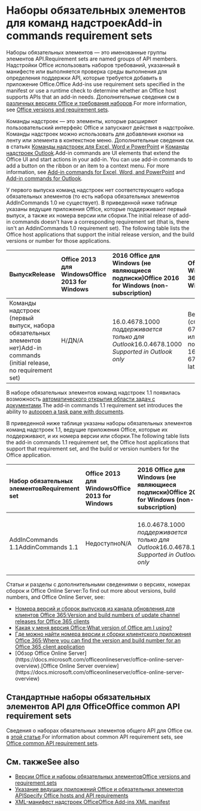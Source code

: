 # <a name="add-in-commands-requirement-sets"></a><span data-ttu-id="cb4b0-101">Наборы обязательных элементов для команд надстроек</span><span class="sxs-lookup"><span data-stu-id="cb4b0-101">Add-in commands requirement sets</span></span>

<span data-ttu-id="cb4b0-102">Наборы обязательных элементов — это именованные группы элементов API.</span><span class="sxs-lookup"><span data-stu-id="cb4b0-102">Requirement sets are named groups of API members.</span></span> <span data-ttu-id="cb4b0-103">Надстройки Office использовать наборов требований, указанный в манифесте или выполняется проверка среды выполнения для определения поддержки API, которые требуется добавить в приложение Office.</span><span class="sxs-lookup"><span data-stu-id="cb4b0-103">Office Add-ins use requirement sets specified in the manifest or use a runtime check to determine whether an Office host supports APIs that an add-in needs.</span></span> <span data-ttu-id="cb4b0-104">Дополнительные сведения см в [различных версиях Office и требования наборов](https://docs.microsoft.com/office/dev/add-ins/develop/office-versions-and-requirement-sets).</span><span class="sxs-lookup"><span data-stu-id="cb4b0-104">For more information, see [Office versions and requirement sets](https://docs.microsoft.com/office/dev/add-ins/develop/office-versions-and-requirement-sets).</span></span>

<span data-ttu-id="cb4b0-p102">Команды надстроек — это элементы, которые расширяют пользовательский интерфейс Office и запускают действия в надстройке. Команды надстроек можно использовать для добавления кнопки на ленту или элемента в контекстное меню. Дополнительные сведения см. в статьях [Команды надстроек для Excel, Word и PowerPoint](https://docs.microsoft.com/office/dev/add-ins/design/add-in-commands) и [Команды надстроек Outlook](https://docs.microsoft.com/outlook/add-ins/add-in-commands-for-outlook).</span><span class="sxs-lookup"><span data-stu-id="cb4b0-p102">Add-in commands are UI elements that extend the Office UI and start actions in your add-in. You can use add-in commands to add a button on the ribbon or an item to a context menu. For more information, see [Add-in commands for Excel, Word, and PowerPoint](https://docs.microsoft.com/office/dev/add-ins/design/add-in-commands) and [Add-in commands for Outlook](https://docs.microsoft.com/outlook/add-ins/add-in-commands-for-outlook).</span></span>

<span data-ttu-id="cb4b0-p103">У первого выпуска команд надстроек нет соответствующего набора обязательных элементов (то есть набора обязательных элементов AddInCommands 1.0 не существует). В приведенной ниже таблице указаны ведущие приложения Office, которые поддерживают первый выпуск, а также их номера версии или сборки.</span><span class="sxs-lookup"><span data-stu-id="cb4b0-p103">The initial release of add-in commands doesn't have a corresponding requirement set (that is, there isn't an AddinCommands 1.0 requirement set). The following table lists the Office host applications that support the initial release version, and the build versions or number for those applications.</span></span>  

| <span data-ttu-id="cb4b0-110">Выпуск</span><span class="sxs-lookup"><span data-stu-id="cb4b0-110">Release</span></span>   |  <span data-ttu-id="cb4b0-111">Office 2013 для Windows</span><span class="sxs-lookup"><span data-stu-id="cb4b0-111">Office 2013 for Windows</span></span> | <span data-ttu-id="cb4b0-112">2016 Office для Windows (не являющиеся подписки)</span><span class="sxs-lookup"><span data-stu-id="cb4b0-112">Office 2016 for Windows (non-subscription)</span></span> | <span data-ttu-id="cb4b0-113">Office 365 для Windows</span><span class="sxs-lookup"><span data-stu-id="cb4b0-113">Office 365 for Windows</span></span>   |  <span data-ttu-id="cb4b0-114">Office 365 для iPad</span><span class="sxs-lookup"><span data-stu-id="cb4b0-114">Office 365 for iPad</span></span>  |  <span data-ttu-id="cb4b0-115">Office 365 для Mac</span><span class="sxs-lookup"><span data-stu-id="cb4b0-115">Office 365 for Mac</span></span>  | <span data-ttu-id="cb4b0-116">Office Online.</span><span class="sxs-lookup"><span data-stu-id="cb4b0-116">Office Online</span></span>  |  
|:-----|:-----|:-----|:-----|:-----|:-----|:-----|
| <span data-ttu-id="cb4b0-117">Команды надстроек (первый выпуск, набора обязательных элементов нет)</span><span class="sxs-lookup"><span data-stu-id="cb4b0-117">Add-in commands (initial release, no requirement set)</span></span> | <span data-ttu-id="cb4b0-118">Н/Д</span><span class="sxs-lookup"><span data-stu-id="cb4b0-118">N/A</span></span> | <span data-ttu-id="cb4b0-119">16.0.4678.1000 *поддерживается только для Outlook*</span><span class="sxs-lookup"><span data-stu-id="cb4b0-119">16.0.4678.1000 *Supported in Outlook only*</span></span> |<span data-ttu-id="cb4b0-120">Версия 1603 (сборка 6769.0000) или более поздняя</span><span class="sxs-lookup"><span data-stu-id="cb4b0-120">Version 1603 (Build 6769.0000) or later</span></span> | <span data-ttu-id="cb4b0-121">Н/Д</span><span class="sxs-lookup"><span data-stu-id="cb4b0-121">N/A</span></span> | <span data-ttu-id="cb4b0-122">15.33 или более поздняя версия</span><span class="sxs-lookup"><span data-stu-id="cb4b0-122">15.33 or later</span></span>| <span data-ttu-id="cb4b0-123">Январь 2016 г.</span><span class="sxs-lookup"><span data-stu-id="cb4b0-123">January 2016</span></span> | |

<span data-ttu-id="cb4b0-124">В наборе обязательных элементов команд надстроек 1.1 появилась возможность [автоматического открытия области задач с документами](https://docs.microsoft.com/office/dev/add-ins/develop/automatically-open-a-task-pane-with-a-document).</span><span class="sxs-lookup"><span data-stu-id="cb4b0-124">The add-in commands 1.1 requirement set introduces the ability to [autoopen a task pane with documents](https://docs.microsoft.com/office/dev/add-ins/develop/automatically-open-a-task-pane-with-a-document).</span></span>

<span data-ttu-id="cb4b0-125">В приведенной ниже таблице указаны наборы обязательных элементов команд надстроек 1.1, ведущие приложения Office, которые их поддерживают, и их номера версии или сборки.</span><span class="sxs-lookup"><span data-stu-id="cb4b0-125">The following table lists the add-in commands 1.1 requirement set, the Office host applications that support that requirement set, and the build or version numbers for the Office application.</span></span> 

|  <span data-ttu-id="cb4b0-126">Набор обязательных элементов</span><span class="sxs-lookup"><span data-stu-id="cb4b0-126">Requirement set</span></span>  |  <span data-ttu-id="cb4b0-127">Office 2013 для Windows</span><span class="sxs-lookup"><span data-stu-id="cb4b0-127">Office 2013 for Windows</span></span> | <span data-ttu-id="cb4b0-128">2016 Office для Windows (не являющиеся подписки)</span><span class="sxs-lookup"><span data-stu-id="cb4b0-128">Office 2016 for Windows (non-subscription)</span></span> | <span data-ttu-id="cb4b0-129">Office 365 для Windows</span><span class="sxs-lookup"><span data-stu-id="cb4b0-129">Office 365 for Windows</span></span>   |  <span data-ttu-id="cb4b0-130">Office 365 для iPad</span><span class="sxs-lookup"><span data-stu-id="cb4b0-130">Office 365 for iPad</span></span>  |  <span data-ttu-id="cb4b0-131">Office 365 для Mac</span><span class="sxs-lookup"><span data-stu-id="cb4b0-131">Office 365 for Mac</span></span>  | <span data-ttu-id="cb4b0-132">Office Online.</span><span class="sxs-lookup"><span data-stu-id="cb4b0-132">Office Online</span></span>  |  
|:-----|:-----|:-----|:-----|:-----|:-----|:-----|
| <span data-ttu-id="cb4b0-133">AddInCommands 1.1</span><span class="sxs-lookup"><span data-stu-id="cb4b0-133">AddinCommands 1.1</span></span>  | <span data-ttu-id="cb4b0-134">Недоступно</span><span class="sxs-lookup"><span data-stu-id="cb4b0-134">N/A</span></span> | <span data-ttu-id="cb4b0-135">16.0.4678.1000 *поддерживается только для Outlook*</span><span class="sxs-lookup"><span data-stu-id="cb4b0-135">16.0.4678.1000 *Supported in Outlook only*</span></span>  | <span data-ttu-id="cb4b0-136">Версия 1705 (сборка 8121.1000) или более поздняя</span><span class="sxs-lookup"><span data-stu-id="cb4b0-136">Version 1705 (Build 8121.1000) or later</span></span> | <span data-ttu-id="cb4b0-137">Н/Д</span><span class="sxs-lookup"><span data-stu-id="cb4b0-137">N/A</span></span> | <span data-ttu-id="cb4b0-138">15.34 или более поздняя версия</span><span class="sxs-lookup"><span data-stu-id="cb4b0-138">15.34 or later</span></span>| <span data-ttu-id="cb4b0-139">Май 2017 г.</span><span class="sxs-lookup"><span data-stu-id="cb4b0-139">May 2017</span></span> | |

<span data-ttu-id="cb4b0-140">Статьи и разделы с дополнительными сведениями о версиях, номерах сборок и Office Online Server:</span><span class="sxs-lookup"><span data-stu-id="cb4b0-140">To find out more about versions, build numbers, and Office Online Server, see:</span></span>

- <span data-ttu-id="cb4b0-141">[Номера версий и сборок выпусков из канала обновления для клиентов Office 365](https://support.office.com/article/version-and-build-numbers-of-update-channel-releases-ae942449-1fca-4484-898b-a933ea23def7);</span><span class="sxs-lookup"><span data-stu-id="cb4b0-141">[Version and build numbers of update channel releases for Office 365 clients](https://support.office.com/article/version-and-build-numbers-of-update-channel-releases-ae942449-1fca-4484-898b-a933ea23def7)</span></span>
- <span data-ttu-id="cb4b0-142">[Какая у меня версия Office](https://support.office.com/article/What-version-of-Office-am-I-using-932788b8-a3ce-44bf-bb09-e334518b8b19);</span><span class="sxs-lookup"><span data-stu-id="cb4b0-142">[What version of Office am I using?](https://support.office.com/article/What-version-of-Office-am-I-using-932788b8-a3ce-44bf-bb09-e334518b8b19)</span></span>
- <span data-ttu-id="cb4b0-143">[Где можно найти номера версии и сборки клиентского приложения Office 365](https://support.office.com/article/version-and-build-numbers-of-update-channel-releases-ae942449-1fca-4484-898b-a933ea23def7);</span><span class="sxs-lookup"><span data-stu-id="cb4b0-143">[Where you can find the version and build number for an Office 365 client application](https://support.office.com/article/version-and-build-numbers-of-update-channel-releases-ae942449-1fca-4484-898b-a933ea23def7)</span></span>
- <span data-ttu-id="cb4b0-144">
  [Обзор Office Online Server](https://docs.microsoft.com/officeonlineserver/office-online-server-overview).</span><span class="sxs-lookup"><span data-stu-id="cb4b0-144">[Office Online Server overview](https://docs.microsoft.com/officeonlineserver/office-online-server-overview)</span></span>

## <a name="office-common-api-requirement-sets"></a><span data-ttu-id="cb4b0-145">Стандартные наборы обязательных элементов API для Office</span><span class="sxs-lookup"><span data-stu-id="cb4b0-145">Office common API requirement sets</span></span>

<span data-ttu-id="cb4b0-146">Сведения о наборах обязательных элементов общего API для Office см. в [этой статье](office-add-in-requirement-sets.md).</span><span class="sxs-lookup"><span data-stu-id="cb4b0-146">For information about common API requirement sets, see [Office common API requirement sets](office-add-in-requirement-sets.md).</span></span>

## <a name="see-also"></a><span data-ttu-id="cb4b0-147">См. также</span><span class="sxs-lookup"><span data-stu-id="cb4b0-147">See also</span></span>

- [<span data-ttu-id="cb4b0-148">Версии Office и наборы обязательных элементов</span><span class="sxs-lookup"><span data-stu-id="cb4b0-148">Office versions and requirement sets</span></span>](https://docs.microsoft.com/office/dev/add-ins/develop/office-versions-and-requirement-sets)
- [<span data-ttu-id="cb4b0-149">Указание ведущих приложений Office и обязательных элементов API</span><span class="sxs-lookup"><span data-stu-id="cb4b0-149">Specify Office hosts and API requirements</span></span>](https://docs.microsoft.com/office/dev/add-ins/develop/specify-office-hosts-and-api-requirements)
- [<span data-ttu-id="cb4b0-150">XML-манифест надстроек Office</span><span class="sxs-lookup"><span data-stu-id="cb4b0-150">Office Add-ins XML manifest</span></span>](https://docs.microsoft.com/office/dev/add-ins/develop/add-in-manifests)
